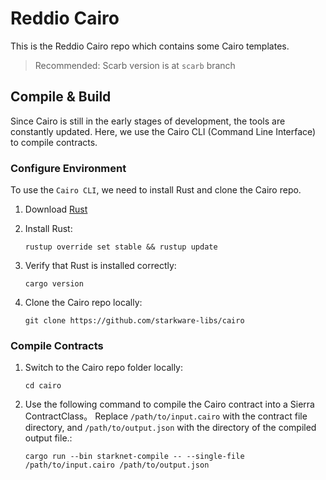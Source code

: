 # Reddio Cairo
This is the Reddio Cairo repo which contains some Cairo templates.

> Recommended: Scarb version is at `scarb` branch

## Compile & Build

Since Cairo is still in the early stages of development, the tools are constantly updated. Here, we use the Cairo CLI (Command Line Interface) to compile contracts.

### Configure Environment

To use the `Cairo CLI`, we need to install Rust and clone the Cairo repo.

1. Download [Rust](https://www.rust-lang.org/tools/install)

2. Install Rust:

    ```shell
    rustup override set stable && rustup update
    ```

3. Verify that Rust is installed correctly:

    ```shell
    cargo version
    ```

4. Clone the Cairo repo locally:

    ```shell
    git clone https://github.com/starkware-libs/cairo
    ```


### Compile Contracts

1. Switch to the Cairo repo folder locally:
    ```shell
    cd cairo
    ```

2. Use the following command to compile the Cairo contract into a Sierra ContractClass。 Replace `/path/to/input.cairo` with the contract file directory, and `/path/to/output.json` with the directory of the compiled output file.:

    ```shell
    cargo run --bin starknet-compile -- --single-file /path/to/input.cairo /path/to/output.json
    ```

